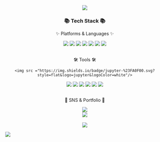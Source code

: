 <div align=center>
	<img src="https://capsule-render.vercel.app/api?type=waving&color=auto&height=200&section=header&text=nyulnyul's%20Github&fontSize=90" />	
</div>
<div align=center>
	<h3>📚 Tech Stack 📚</h3>
	<p>✨ Platforms & Languages ✨</p>
</div>
<div align="center">

 <img src="https://img.shields.io/badge/python-3670A0?style=flat&logo=python&logoColor=white"/>	
  <img src="https://img.shields.io/badge/Flutter-02569B?style=flat&logo=flutter&logoColor=white"/>
	<img src="https://img.shields.io/badge/Java-007396?style=flat&logo=Conda-Forge&logoColor=white" />
 <img src="https://img.shields.io/badge/Firebase-FFCA28?style=flat&logo=firebase&logoColor=white"/> 
 <img src="https://img.shields.io/badge/Android-3DDC84?style=flat&logo=android&logoColor=white"/>
<img src="https://img.shields.io/badge/Kotlin-7F52FF?style=flat&logo=kotlin&logoColor=white"/>
<img src="https://img.shields.io/badge/MySQL-4479A1?style=flat&logo=mysql&logoColor=white"/> 
	

</div>
<br>
<div align=center>
	<p>🛠 Tools 🛠</p>
</div>
<div align=center>
	
	<img src ="https://img.shields.io/badge/jupyter-%23FA0F00.svg?style=flat&logo=jupyter&logoColor=white"/>
  <img src="https://img.shields.io/badge/AndroidStudio-3DDC84?style=flat&logo=android&logoColor=white"/>
  <img src="https://img.shields.io/badge/IntelliJ IDEA-1E2A4E?style=flat&logo=intelliJ IDEA&logoColor=white"/>
	<img src="https://img.shields.io/badge/Eclipse%20IDE-2C2255?style=flat&logo=EclipseIDE&logoColor=white" />
	<img src="https://img.shields.io/badge/Visual%20Studio%20Code-007ACC?style=flat&logo=VisualStudioCode&logoColor=white" />
	<img src="https://img.shields.io/badge/GitHub-181717?style=flat&logo=GitHub&logoColor=white" />
	<img src="https://img.shields.io/badge/MacOS-000000?style=flat&logo=MacOS&logoColor=white"/>
</div>
<br>
<div align=center>
	<p>🎨 SNS & Portfolio 🎨</p>
</div>
<div align=center>
	<a href="https://www.instagram.com/nyulnyul_0">
    <img 
        src="http://img.shields.io/badge/-Instagram-black?style=flat&logo=Instagram&link=https://instagram.com/nyulnyul_0/"
        style="height : auto; margin-left : 15px; margin-right : 15px;"/>
</a> 
</div>
<div align=center>
	<img 
		src="https://github-readme-stats.vercel.app/api/top-langs/?username=nyulnyul&layout=compact">
	<br><br>
	<img 
		src="https://github-readme-stats.vercel.app/api?username=nyulnyul&show_icons=true">
</div>


![](./profile-3d-contrib/profile-gitblock.svg)
